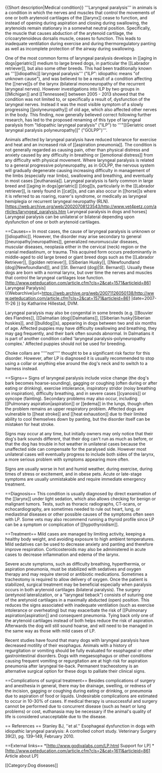 {{Short description|Medical condition}}
'''Laryngeal paralysis''' in animals is a condition in which the nerves and muscles that control the movements of one or both arytenoid cartilages of the [[larynx]] cease to function, and instead of opening during aspiration and closing during swallowing, the arytenoids remain stationary in a somewhat neutral position. Specifically, the muscle that causes abduction of the arytenoid cartilage, the cricoarytenoideus dorsalis muscle, ceases to function. This leads to inadequate ventilation during exercise and during thermoregulatory panting as well as incomplete protection of the airway during swallowing. 

One of the most common forms of laryngeal paralysis develops in [[aging in dogs|geriatric]] medium to large breed dogs, in particular the [[Labrador retriever]], but also some other breeds. This had been traditionally known as '''[[idiopathic]] laryngeal  paralysis''' ("ILP": idiopathic means "of unknown cause"), and was believed to be a result of a condition affecting the [[nerve]]s of the larynx (bilateral mononeuropathy of the recurrent laryngeal nerves). However investigations into ILP by two groups in [[Michigan]] and [[Tennessee]] between 2005 - 2013 showed that the condition was not limited to, or specifically a result of, dysfunction of the laryngeal nerves. Instead it was the most visible symptom of a slowly progressing [[polyneuropathy]] of old age, which also affected other nerves in the body.  This finding, now generally believed correct following further research, has led to the proposed renaming of this type of laryngeal paralysis from "Idiopathic laryngeal paralysis" ("ILP") to '''"[[Geriatric onset laryngeal paralysis polyneuropathy]]" ("GOLPP")'''.

Animals affected by laryngeal paralysis have reduced tolerance for exercise and heat and an increased risk of [[aspiration pneumonia]]. The condition is not generally regarded as causing pain, other than physical distress and anxiety caused by any difficulty in breathing or [[emotional distress]] from any difficulty with physical movement.  Where laryngeal paralysis is related to a general progressive polyneuropathy, as in GOLPP, the nervous system will gradually degenerate causing increasing difficulty in management of the limbs (especially rear limbs), swallowing and breathing, and eventually in most cases [[euthanasia]]. Laryngeal paralysis is fairly common in large breed and [[aging in dogs|geriatric]] [[dog]]s, particularly in the [[Labrador retriever]], is rarely found in [[cat]]s, and can also occur in [[horse]]s where it is referred to as roaring, roarer's syndrome, or medically as laryngeal hemiplegia or  recurrent laryngeal neuropathy (RLN).<ref>[https://web.archive.org/web/20020708123543/http://www.vet4petz.com/articles/laryngeal_paralysis.htm Laryngeal paralysis in dogs and horses<!-- Bot generated title -->]</ref> Laryngeal paralysis can be unilateral or bilateral depending upon dysfunction of one or both arytenoid cartilages.

==Causes==
In most cases, the cause of laryngeal paralysis is unknown or [[idiopathic]].  However, the disorder may arise secondary to general [[neuropathy|neuropathies]], generalized neuromuscular diseases, muscular diseases, neoplasia either in the cervical (neck) region or the cranial mediastinum, or trauma. This acquired form occurs predominantly in middle-aged to old large breed or giant breed dogs such as the [[Labrador Retriever]], [[golden retriever]], [[Siberian Husky]], [[Newfoundland (dog)|Newfoundland]], and [[St. Bernard (dog)|St. Bernard]].  Usually these dogs are born with a normal larynx, but over time the nerves and muscles that control the laryngeal cartilages lose function.<REF NAME="HILLESTAD">
[http://www.peteducation.com/article.cfm?cls=2&cat=1571&articleid=861 Laryngeal Paralysis] {{Webarchive|url=https://web.archive.org/web/20071126050138/http://www.peteducation.com/article.cfm?cls=2&cat=1571&articleid=861 |date=2007-11-26 }} by Katharine Hillestad, DVM.
</ref>

Laryngeal paralysis may also be congenital in some breeds (e.g. [[Bouvier des Flandres]], [[Dalmatian (dog)|Dalmatians]], [[Siberian husky|Siberian huskies]], and [[bulldog]]s), appearing in dogs between two and six months of age. Affected puppies may have difficulty swallowing and breathing, they may gag frequently, and their bark often sounds abnormal.  In Dalmatians it is part of another condition called 'laryngeal paralysis-polyneuropathy complex.'   Affected puppies should not be used for breeding.<REF NAME="HILLESTAD"/>

Choke collars are '''''not''''' thought to be a significant risk factor for this disorder. However, after LP is diagnosed it is usually recommended to stop using a collar or anything else around the dog's neck and to switch to a harness instead.

==Signs==
Signs of laryngeal paralysis include voice change (the dog's bark becomes hoarse-sounding), gagging or coughing (often during or after eating or drinking), exercise intolerance, inspiratory stridor (noisy breathing on inspiration), difficulty breathing, and in severe cases [[cyanosis]] or syncope (fainting).  Secondary problems may also occur, including [[Pulmonary aspiration|aspiration]] or [[edema]] in the lungs, though often the problem remains an upper respiratory problem.  Affected dogs are vulnerable to [[heat stroke]] and [[heat exhaustion]] due to their limited ability to cool themselves down by panting, but the disorder itself can be mistaken for heat stroke.   

Signs may occur at any time, but initially owners may only notice that their dog's bark sounds different, that their dog can't run as much as before, or that the dog has trouble in hot weather in unilateral cases because the unaffected side can compensate for the paralysed side.  However most unilateral cases will eventually progress to include both sides of the larynx, a more serious problem with symptoms appearing more often. 

Signs are usually worse in hot and humid weather, during exercise, during times of stress or excitement, and in obese pets.  Acute or late-stage symptoms are usually unmistakable and require immediate emergency treatment.

==Diagnosis==
This condition is usually diagnosed by direct examination of the [[larynx]] under light sedation, which also allows checking for benign or malignant tumors.  Tests, such as thoracic radiographs, CT-scans, or echocardiography, are sometimes needed to rule out heart, lung, or mediastinal diseases or other possible causes of the symptoms often seen with LP.  Some vets may also recommend running a thyroid profile since LP can be a symptom or complication of [[hypothyroidism]].

==Treatment==
Mild cases are managed by limiting activity, keeping a healthy body weight, and avoiding exposure to high ambient temperatures. Mild sedatives can be used to decrease anxiety and panting and therefore improve respiration. Corticosteroids may also be administered in acute cases to decrease inflammation and edema of the larynx. 

Severe acute symptoms, such as difficulty breathing, hyperthermia, or aspiration pneumonia, must be stabilized with sedatives and oxygen therapy and may require steroid or antibiotic medications. Sometimes a tracheotomy is required to allow delivery of oxygen. Once the patient is stabilized, surgical treatment may be beneficial especially when paralysis occurs in both arytenoid cartilages (bilateral paralysis). The surgery (aretynoid lateralization, or a "laryngeal tieback") consists of suturing one of the aretynoid cartilages in a maximally abducted (open) position. This reduces the signs associated with inadequate ventilation (such as exercise intolerance or overheating) but may exacerbate the risk of [[Pulmonary aspiration|aspiration]] and consequent pneumonia.  Tying back only one of the arytenoid cartilages instead of both helps reduce the risk of aspiration.  Afterwards the dog will still sound hoarse, and will need to be managed in the same way as those with mild cases of LP. 

Recent studies have found that many dogs with laryngeal paralysis have decreased motility of their esophagus. Animals with a history of regurgitation or vomiting should be fully evaluated for esophageal or other gastrointestinal disorders. Dogs with megaesophagus or other conditions causing frequent vomiting or regurgitation are at high risk for aspiration pneumonia after laryngeal tie-back. Permanent tracheostomy is an alternative surgical option for these dogs to palliate their clinical signs.

==Complications of surgical treatment==
Besides complications of surgery and anesthesia in general, there may be drainage, swelling, or redness of the incision, gagging or coughing during eating or drinking, or pneumonia due to aspiration of food or liquids.  Undesirable complications are estimated to occur in 10-30% of cases.  If medical therapy is unsuccessful and surgery cannot be performed due to concurrent disease (such as heart or lung problems) or cost, euthanasia may be necessary if the animal's quality of life is considered unacceptable due to the disease.

== References ==
Stanley BJ, ''et al.'' Esophageal dysfunction in dogs with idiopathic laryngeal paralysis: A controlled cohort study. Veterinary Surgery 39(2), pg. 139–149, February 2010.
<references/>

==External links==
*[http://www.godivalabs.com/LP.html Support for LP]
*[http://www.peteducation.com/article.cfm?cls=2&cat=1611&articleid=861 Article about LP]

[[Category:Dog diseases]]